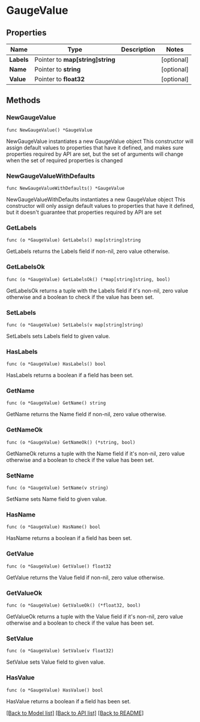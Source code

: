 # GaugeValue

## Properties

Name | Type | Description | Notes
------------ | ------------- | ------------- | -------------
**Labels** | Pointer to **map[string]string** |  | [optional] 
**Name** | Pointer to **string** |  | [optional] 
**Value** | Pointer to **float32** |  | [optional] 

## Methods

### NewGaugeValue

`func NewGaugeValue() *GaugeValue`

NewGaugeValue instantiates a new GaugeValue object
This constructor will assign default values to properties that have it defined,
and makes sure properties required by API are set, but the set of arguments
will change when the set of required properties is changed

### NewGaugeValueWithDefaults

`func NewGaugeValueWithDefaults() *GaugeValue`

NewGaugeValueWithDefaults instantiates a new GaugeValue object
This constructor will only assign default values to properties that have it defined,
but it doesn't guarantee that properties required by API are set

### GetLabels

`func (o *GaugeValue) GetLabels() map[string]string`

GetLabels returns the Labels field if non-nil, zero value otherwise.

### GetLabelsOk

`func (o *GaugeValue) GetLabelsOk() (*map[string]string, bool)`

GetLabelsOk returns a tuple with the Labels field if it's non-nil, zero value otherwise
and a boolean to check if the value has been set.

### SetLabels

`func (o *GaugeValue) SetLabels(v map[string]string)`

SetLabels sets Labels field to given value.

### HasLabels

`func (o *GaugeValue) HasLabels() bool`

HasLabels returns a boolean if a field has been set.

### GetName

`func (o *GaugeValue) GetName() string`

GetName returns the Name field if non-nil, zero value otherwise.

### GetNameOk

`func (o *GaugeValue) GetNameOk() (*string, bool)`

GetNameOk returns a tuple with the Name field if it's non-nil, zero value otherwise
and a boolean to check if the value has been set.

### SetName

`func (o *GaugeValue) SetName(v string)`

SetName sets Name field to given value.

### HasName

`func (o *GaugeValue) HasName() bool`

HasName returns a boolean if a field has been set.

### GetValue

`func (o *GaugeValue) GetValue() float32`

GetValue returns the Value field if non-nil, zero value otherwise.

### GetValueOk

`func (o *GaugeValue) GetValueOk() (*float32, bool)`

GetValueOk returns a tuple with the Value field if it's non-nil, zero value otherwise
and a boolean to check if the value has been set.

### SetValue

`func (o *GaugeValue) SetValue(v float32)`

SetValue sets Value field to given value.

### HasValue

`func (o *GaugeValue) HasValue() bool`

HasValue returns a boolean if a field has been set.


[[Back to Model list]](../README.md#documentation-for-models) [[Back to API list]](../README.md#documentation-for-api-endpoints) [[Back to README]](../README.md)


